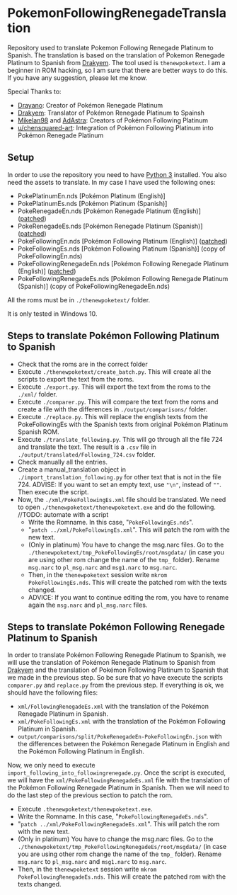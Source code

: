 # PokemonFollowingRenegadeTranslation
 
Repository used to translate Pokemon Following Renegade Platinum to Spanish. The translation is based on the translation of Pokemon Renegade Platinum to Spanish from [Drakyem](https://twitter.com/drakyem). The tool used is `thenewpoketext`. I am a beginner in ROM hacking, so I am sure that there are better ways to do this. If you have any suggestion, please let me know.

Special Thanks to:
* [Drayano](https://twitter.com/Drayano60): Creator of Pokémon Renegade Platinum
* [Drakyem](https://twitter.com/drakyem): Translator of Pokémon Renegade Platinum to Spainsh
* [Mikelan98](https://twitter.com/Mikelan98) and [AdAstra](https://twitter.com/AdAstra_GL): Creators of Pokémon Following Platinum
* [u/chensquared-art](https://www.reddit.com/r/PokemonROMhacks/comments/s4fbhi/complete_renegade_platinum_and_following_platinum/): Integration of Pokémon Following Platinum into Pokémon Renegade Platinum

## Setup

In order to use the repository you need to have [Python 3](https://www.python.org/downloads/) installed. You also need the assets to translate. In my case I have used the following ones:

* PokePlatinumEn.nds [Pokémon Platinum (English)]
* PokePlatinumEs.nds [Pokémon Platinum (Spanish)]
* PokeRenegadeEn.nds [Pokémon Renegade Platinum (English)] ([patched](https://pokehacking.com/fangames/renegade-platinum/))
* PokeRenegadeEs.nds [Pokémon Renegade Platinum (Spanish)] ([patched](https://pokehacking.com/fangames/renegade-platinum/))
* PokeFollowingEn.nds [Pokémon Following Platinum (English)] ([patched](https://pokehacking.com/fangames/following-platinum/))
* PokeFollowingEs.nds [Pokémon Following Platinum (Spanish)] (copy of PokeFollowingEn.nds)
* PokeFollowingRenegadeEn.nds [Pokémon Following Renegade Platinum (English)] ([patched](https://www.reddit.com/r/PokemonROMhacks/comments/s4fbhi/complete_renegade_platinum_and_following_platinum/))
* PokeFollowingRenegadeEs.nds [Pokémon Following Renegade Platinum (Spanish)] (copy of PokeFollowingRenegadeEn.nds)

All the roms must be in `./thenewpoketext/` folder.

It is only tested in Windows 10.

## Steps to translate Pokémon Following Platinum to Spanish

* Check that the roms are in the correct folder
* Execute `./thenewpoketext/create_batch.py`. This will create all the scripts to export the text from the roms.
* Execute `./export.py`. This will export the text from the roms to the `./xml/` folder.
* Execute `./comparer.py`. This will compare the text from the roms and create a file with the differences in `./output/comparisons/` folder.
* Execute `./replace.py`. This will replace the english texts from the PokeFollowingEs with the Spanish texts from original Pokémon Platinum Spanish ROM.
* Execute `./translate_following.py`. This will go through all the file 724 and translate the text. The result is a `.csv` file in `./output/translated/Following_724.csv` folder.
* Check manually all the entries.
* Create a manual_translation object in `./import_translation_following.py` for other text that is not in the file 724. ADVISE: If you want to set an empty text, use `"\n"`, instead of `""`. Then execute the script.
* Now, the `./xml/PokeFollowingEs.xml` file should be translated. We need to open `./thenewpoketext/thenewpoketext.exe` and do the following. //TODO: automate with a script
  * Write the Romname. In this case, "`PokeFollowingEs.nds`".
  * "`patch ../xml/PokeFollowingEs.xml`". This will patch the rom with the new text.
  * (Only in platinum) You have to change the msg.narc files. Go to the `./thenewpoketext/tmp_PokeFollowingEs/root/msgdata/` (in case you are using other rom change the name of the `tmp_` folder). Rename `msg.narc` to `pl_msg.narc` and `msg1.narc` to `msg.narc`.
  * Then, in the `thenewpoketext` session write `mkrom PokeFollowingEs.nds`. This will create the patched rom with the texts changed.
  * ADVICE: If you want to continue editing the rom, you have to rename again the `msg.narc` and `pl_msg.narc` files.

## Steps to translate Pokémon Following Renegade Platinum to Spanish

In order to translate Pokémon Following Renegade Platinum to Spanish, we will use the translation of Pokémon Renegade Platinum to Spanish from [Drakyem](https://twitter.com/drakyem) and the translation of Pokémon Following Platinum to Spanish that we made in the previous step. So be sure that yo have execute the scripts `comparer.py` and `replace.py` from the previous step. If everything is ok, we should have the following files:

* `xml/FollowingRenegadeEs.xml` with the translation of the Pokémon Renegade Platinum in Spanish.
* `xml/PokeFollowingEs.xml` with the translation of the Pokémon Following Platinum in Spanish.
* `output/comparisons/split/PokeRenegadeEn-PokeFollowingEn.json` with the differences between the Pokémon Renegade Platinum in English and the Pokémon Following Platinum in English.

Now, we only need to execute `import_following_into_followingrenegade.py`. Once the script is executed, we will have the `xml/PokeFollowingRenegadeEs.xml` file with the translation of the Pokémon Following Renegade Platinum in Spanish. Then we will need to do the last step of the previous section to patch the rom.

* Execute `.thenewpoketext/thenewpoketext.exe`.
* Write the Romname. In this case, "`PokeFollowingRenegadeEs.nds`".
* "`patch ../xml/PokeFollowingRenegadeEs.xml`". This will patch the rom with the new text.
* (Only in platinum) You have to change the msg.narc files. Go to the `./thenewpoketext/tmp_PokeFollowingRenegadeEs/root/msgdata/` (in case you are using other rom change the name of the `tmp_` folder). Rename `msg.narc` to `pl_msg.narc` and `msg1.narc` to `msg.narc`.
* Then, in the `thenewpoketext` session write `mkrom PokeFollowingRenegadeEs.nds`. This will create the patched rom with the texts changed.